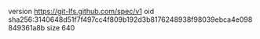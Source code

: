 version https://git-lfs.github.com/spec/v1
oid sha256:3140648d51f7f497cc4f809b192d3b8176248938f98039ebca4e098849361a8b
size 640

